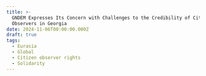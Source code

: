 ```yaml
---
title: >-
  GNDEM Expresses Its Concern with Challenges to the Credibility of Citizen
  Observers in Georgia
date: 2024-11-06T00:00:00.000Z
draft: true
tags:
  - Eurasia
  - Global
  - Citizen observer rights
  - Solidarity
---
```


